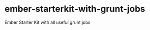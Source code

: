 ember-starterkit-with-grunt-jobs
================================

Ember Starter Kit with all useful grunt jobs
